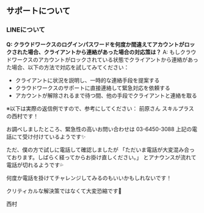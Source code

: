 ## サポートについて
### LINEについて

**Q: クラウドワークスのログインパスワードを何度か間違えてアカウントがロックされた場合、クライアントから連絡があった場合の対応策は？**
A: もしクラウドワークスのアカウントがロックされている状態でクライアントから連絡があった場合、以下の方法で対応を試してみてください：
- クライアントに状況を説明し、一時的な連絡手段を提案する
- クラウドワークスのサポートに直接連絡して緊急対応を依頼する
- アカウントが解除されるまで待つ間、他の手段でクライアントと連絡を取る

※以下は実際の返信例ですので、参考にしてください：
前原さん
スキルプラスの西村です！

お調べしましたところ、緊急性の高いお問い合わせは
03-6450-3088
上記の電話にて受け付けているようです✨

ただ、僕の方で試しに電話して確認しましたが
「ただいま電話が大変混み合っております。しばらく経ってからお掛け直しください。」
とアナウンスが流れて電話が切れるようです💦

何度か電話を掛けてチャレンジしてみるのもいいかもしれないです！

クリティカルな解決策ではなくて大変恐縮です🙏

西村
